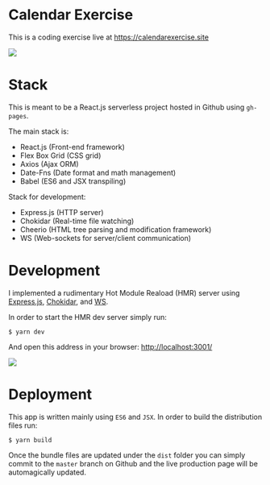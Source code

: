 # Calendar Exercise

This is a coding exercise live at https://calendarexercise.site

![](https://media.giphy.com/media/3XDiR1zKhV0x8Eelr5/giphy.gif)

# Stack

This is meant to be a React.js serverless project hosted in Github using `gh-pages`.

The main stack is:

- React.js (Front-end framework)
- Flex Box Grid (CSS grid)
- Axios (Ajax ORM)
- Date-Fns (Date format and math management)
- Babel (ES6 and JSX transpiling)

Stack for development:

- Express.js (HTTP server)
- Chokidar (Real-time file watching)
- Cheerio (HTML tree parsing and modification framework)
- WS (Web-sockets for server/client communication)

# Development

I implemented a rudimentary Hot Module Reaload (HMR) server using [Express.js](), [Chokidar](), and [WS]().

In order to start the HMR dev server simply run:

```
$ yarn dev
```

And open this address in your browser: [http://localhost:3001/](http://localhost:3001/)

![](https://media.giphy.com/media/1o1l8VcQ9oJCJuSMZr/giphy.gif)

# Deployment

This app is written mainly using `ES6` and `JSX`. In order to build the distribution files run:

```
$ yarn build
```

Once the bundle files are updated under the `dist` folder you can simply commit to the `master` branch on Github and the live production page will be automagically updated.
